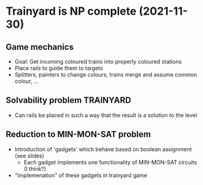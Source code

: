# Trainyard is NP complete (2021-11-30)

## Game mechanics

- Goal: Get incoming coloured trains into properly coloured stations
- Place rails to guide them to targets
- Splitters, painters to change colours, trains merge and assume common colour,
  ...

## Solvability problem TRAINYARD

- Can rails be placed in such a way that the result is a solution to the level

## Reduction to MIN-MON-SAT problem

- Introduction of 'gadgets' which behave based on boolean assignment (see slides)
  - Each gadget implements one functionality of MIN-MON-SAT circuits (I think?)
- "Implemenation" of these gadgets in trainyard game
